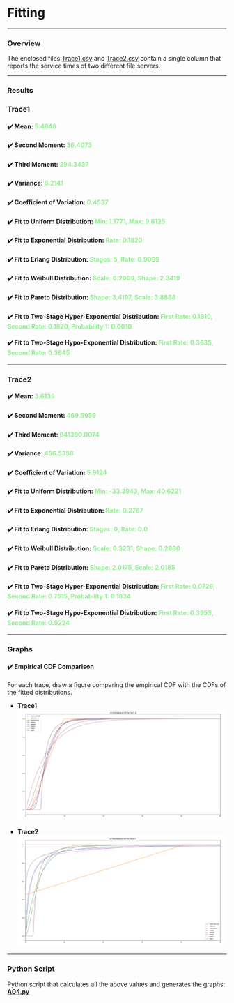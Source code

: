 # Fitting
___

### Overview
The enclosed files [Trace1.csv](Trace1.csv) and [Trace2.csv](Trace2.csv) contain a single column that reports the service times of two different file servers.

---

### Results

### Trace1

#### ✔️ Mean: <span style="color:lightgreen;font-weight:bold">5.4948</span>

#### ✔️ Second Moment: <span style="color:lightgreen;font-weight:bold">36.4073</span>

#### ✔️ Third Moment: <span style="color:lightgreen;font-weight:bold">294.3437</span>

#### ✔️ Variance: <span style="color:lightgreen;font-weight:bold">6.2141</span>

#### ✔️ Coefficient of Variation: <span style="color:lightgreen;font-weight:bold">0.4537</span>

#### ✔️ Fit to Uniform Distribution: <span style="color:lightgreen;font-weight:bold">Min: 1.1771, Max: 9.8125</span>

#### ✔️ Fit to Exponential Distribution: <span style="color:lightgreen;font-weight:bold">Rate: 0.1820</span>

#### ✔️ Fit to Erlang Distribution: <span style="color:lightgreen;font-weight:bold">Stages: 5, Rate: 0.9099</span>

#### ✔️ Fit to Weibull Distribution: <span style="color:lightgreen;font-weight:bold">Scale: 6.2009, Shape: 2.3419</span>

#### ✔️ Fit to Pareto Distribution: <span style="color:lightgreen;font-weight:bold">Shape: 3.4197, Scale: 3.8888</span>

#### ✔️ Fit to Two-Stage Hyper-Exponential Distribution: <span style="color:lightgreen;font-weight:bold">First Rate: 0.1810, Second Rate: 0.1820, Probability 1: 0.0010</span>

#### ✔️ Fit to Two-Stage Hypo-Exponential Distribution: <span style="color:lightgreen;font-weight:bold">First Rate: 0.3635, Second Rate: 0.3645</span>

---

### Trace2

#### ✔️ Mean: <span style="color:lightgreen;font-weight:bold">3.6139</span>

#### ✔️ Second Moment: <span style="color:lightgreen;font-weight:bold">469.5959</span>

#### ✔️ Third Moment: <span style="color:lightgreen;font-weight:bold">941390.0074</span>

#### ✔️ Variance: <span style="color:lightgreen;font-weight:bold">456.5358</span>

#### ✔️ Coefficient of Variation: <span style="color:lightgreen;font-weight:bold">5.9124</span>

#### ✔️ Fit to Uniform Distribution: <span style="color:lightgreen;font-weight:bold">Min: -33.3943, Max: 40.6221</span>

#### ✔️ Fit to Exponential Distribution: <span style="color:lightgreen;font-weight:bold">Rate: 0.2767</span>

#### ✔️ Fit to Erlang Distribution: <span style="color:lightgreen;font-weight:bold">Stages: 0, Rate: 0.0</span>

#### ✔️ Fit to Weibull Distribution: <span style="color:lightgreen;font-weight:bold">Scale: 0.3231, Shape: 0.2880</span>

#### ✔️ Fit to Pareto Distribution: <span style="color:lightgreen;font-weight:bold">Shape: 2.0175, Scale: 2.0185</span>

#### ✔️ Fit to Two-Stage Hyper-Exponential Distribution: <span style="color:lightgreen;font-weight:bold">First Rate: 0.0726, Second Rate: 0.7515, Probability 1: 0.1834</span>

#### ✔️ Fit to Two-Stage Hypo-Exponential Distribution: <span style="color:lightgreen;font-weight:bold">First Rate: 0.3953, Second Rate: 0.9224</span>

---

### Graphs

#### ✔️ Empirical CDF Comparison
For each trace, draw a figure comparing the empirical CDF with the CDFs of the fitted distributions.

- **Trace1**
  ![Trace1 CDF Comparison](all_CDF_trace1.png)

- **Trace2**
  ![Trace2 CDF Comparison](all_CDF_trace2.png)

---

### Python Script

Python script that calculates all the above values and generates the graphs: [**A04.py**](A04.py)
